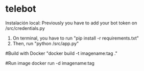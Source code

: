 # telebot
Instalación local:
Previously you have to add your bot token on /src/credentials.py

1) On terminal, you have to run "pip install -r requirements.txt"
2) Then, run "python /src/app.py"

#Build with Docker
"docker build -t imagename:tag ."

#Run image
docker run -d imagename:tag
